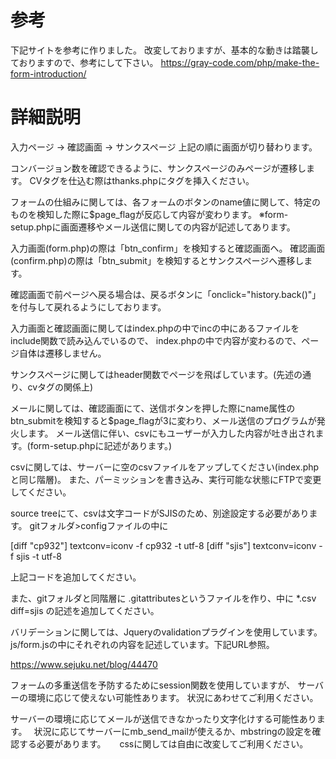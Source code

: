 # 参考
下記サイトを参考に作りました。
改変しておりますが、基本的な動きは踏襲しておりますので、参考にして下さい。
https://gray-code.com/php/make-the-form-introduction/

# 詳細説明
入力ページ → 確認画面 → サンクスページ
上記の順に画面が切り替わります。

コンバージョン数を確認できるように、サンクスページのみページが遷移します。
CVタグを仕込む際はthanks.phpにタグを挿入ください。

フォームの仕組みに関しては、各フォームのボタンのname値に関して、特定のものを検知した際に$page_flagが反応して内容が変わります。
※form-setup.phpに画面遷移やメール送信に関しての内容が記述してあります。

入力画面(form.php)の際は「btn_confirm」を検知すると確認画面へ。
確認画面(confirm.php)の際は「btn_submit」を検知するとサンクスページへ遷移します。

確認画面で前ページへ戻る場合は、戻るボタンに「onclick="history.back()"」を付与して戻れるようにしております。

入力画面と確認画面に関してはindex.phpの中でincの中にあるファイルをinclude関数で読み込んでいるので、
index.phpの中で内容が変わるので、ページ自体は遷移しません。

サンクスページに関してはheader関数でページを飛ばしています。(先述の通り、cvタグの関係上)

メールに関しては、確認画面にて、送信ボタンを押した際にname属性のbtn_submitを検知すると$page_flagが3に変わり、メール送信のプログラムが発火します。
メール送信に伴い、csvにもユーザーが入力した内容が吐き出されます。(form-setup.phpに記述があります。)

csvに関しては、サーバーに空のcsvファイルをアップしてください(index.phpと同じ階層)。
また、パーミッションを書き込み、実行可能な状態にFTPで変更してください。

source treeにて、csvは文字コードがSJISのため、別途設定する必要があります。
gitフォルダ>configファイルの中に

[diff "cp932"]
    textconv=iconv -f cp932 -t utf-8
[diff "sjis"]
    textconv=iconv -f sjis -t utf-8

上記コードを追加してください。

また、gitフォルダと同階層に
.gitattributesというファイルを作り、中に
*.csv diff=sjis
の記述を追加してください。

バリデーションに関しては、Jqueryのvalidationプラグインを使用しています。
js/form.jsの中にそれぞれの内容を記述しています。下記URL参照。

https://www.sejuku.net/blog/44470


フォームの多重送信を予防するためにsession関数を使用していますが、
サーバーの環境に応じて使えない可能性あります。
状況にあわせてご利用ください。

サーバーの環境に応じてメールが送信できなかったり文字化けする可能性あります。　
状況に応じてサーバーにmb_send_mailが使えるか、mbstringの設定を確認する必要があります。
　
cssに関しては自由に改変してご利用ください。




